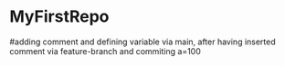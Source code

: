 # MyFirstRepo

#adding comment and defining variable via main, after having inserted comment via feature-branch and commiting
a=100